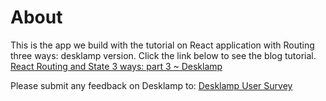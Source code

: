 # About
This is the app we build with the tutorial on React application with Routing three ways: desklamp version. Click the link below to see the blog tutorial.
[React Routing and State 3 ways: part 3 ~ Desklamp](https://medium.com/@sneakykate/react-routing-and-state-3-ways-part-3-desklamp-1facca96ac33#.q87b4ava9)

Please submit any feedback on Desklamp to: [Desklamp User Survey](https://docs.google.com/forms/d/e/1FAIpQLScycDi2UomivyCw10O-5XPTvgOjafJOxnt3cG92zi1C7jQhFg/viewform)